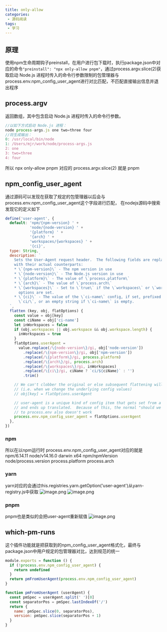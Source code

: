 ```yaml
---
title: only-allow
categories:
 - 源码阅读
tags:
 - 学习
---
```


## 原理
使用npm生命周期钩子preinstall，在用户进行包下载时，执行package.json中对应的命令`"preinstall": "npx only-allow pnpm"`，通过process.argv.slice(2)获取启动 Node.js 进程时传入的命令行参数限制的包管理器与process.env.npm_config_user_agent进行对比匹配，不匹配直接输出信息并退出程序
​

## process.argv
返回数组，其中包含启动 Node.js 进程时传入的命令行参数。
```javascript
//以如下方式启动 Node.js 进程：
node process-args.js one two=three four
//将生成输出：
0: /usr/local/bin/node 
1: /Users/mjr/work/node/process-args.js 
2: one 
3: two=three 
4: four
```


所以 npx only-allow pnpm 对应的 process.argv.slice(2) 就是 pnpm
​

## npm_config_user_agent
通过源码可以发现在获取了规定的包管理器以后会与process.env.npm_config_user_agent这个字段进行匹配，
在nodejs源码中搜索发现它的定义如下
```javascript
define('user-agent', {
  default: 'npm/{npm-version} ' +
           'node/{node-version} ' +
           '{platform} ' +
           '{arch} ' +
           'workspaces/{workspaces} ' +
           '{ci}',
  type: String,
  description: `
    Sets the User-Agent request header.  The following fields are replaced
    with their actual counterparts:
    * \`{npm-version}\` - The npm version in use
    * \`{node-version}\` - The Node.js version in use
    * \`{platform}\` - The value of \`process.platform\`
    * \`{arch}\` - The value of \`process.arch\`
    * \`{workspaces}\` - Set to \`true\` if the \`workspaces\` or \`workspace\`
      options are set.
    * \`{ci}\` - The value of the \`ci-name\` config, if set, prefixed with
      \`ci/\`, or an empty string if \`ci-name\` is empty.
  `,
  flatten (key, obj, flatOptions) {
    const value = obj[key]
    const ciName = obj['ci-name']
    let inWorkspaces = false
    if (obj.workspaces || obj.workspace && obj.workspace.length) {
      inWorkspaces = true
    }
    flatOptions.userAgent =
      value.replace(/\{node-version\}/gi, obj['node-version'])
        .replace(/\{npm-version\}/gi, obj['npm-version'])
        .replace(/\{platform\}/gi, process.platform)
        .replace(/\{arch\}/gi, process.arch)
        .replace(/\{workspaces\}/gi, inWorkspaces)
        .replace(/\{ci\}/gi, ciName ? `ci/${ciName}` : '')
        .trim()

    // We can't clobber the original or else subsequent flattening will fail
    // (i.e. when we change the underlying config values)
    // obj[key] = flatOptions.userAgent

    // user-agent is a unique kind of config item that gets set from a template
    // and ends up translated.  Because of this, the normal "should we set this
    // to process.env also doesn't work
    process.env.npm_config_user_agent = flatOptions.userAgent
  },
})
```
### npm
所以在以npm运行时
process.env.npm_config_user_agent对应的就是
npm/6.14.11 node/v14.16.0 darwin x64
npm/npmVersion node/process.version process.platform process.arch
### yarn
yarn对应的会通过this.registries.yarn.getOption('user-agent')从yarn-registry.js中获取
![image.png](https://cdn.nlark.com/yuque/0/2021/png/191608/1639031500187-d4b3036a-ca19-462c-971e-3d72a553ecb2.png#clientId=u17123bbe-6e8b-4&crop=0&crop=0&crop=1&crop=1&from=paste&height=219&id=u3a4658fa&margin=%5Bobject%20Object%5D&name=image.png&originHeight=219&originWidth=245&originalType=binary&ratio=1&rotation=0&showTitle=false&size=18144&status=done&style=none&taskId=uc1f6eb37-05b2-43b3-b16f-ede5b2955af&title=&width=245)
![image.png](https://cdn.nlark.com/yuque/0/2021/png/191608/1639031629814-d750e611-cdd9-4bf7-b213-bf8d78e7125c.png#clientId=u17123bbe-6e8b-4&crop=0&crop=0&crop=1&crop=1&from=paste&height=381&id=u46b9401f&margin=%5Bobject%20Object%5D&name=image.png&originHeight=381&originWidth=862&originalType=binary&ratio=1&rotation=0&showTitle=false&size=60574&status=done&style=none&taskId=u06d694ec-4c81-4de4-bf2f-b8dc1a3737c&title=&width=862)
### pnpm
pnpm也是类似的会把user-agent重新赋值
![image.png](https://cdn.nlark.com/yuque/0/2021/png/191608/1639031827501-08e59738-eaba-42c6-9a2d-11e305e18aaf.png#clientId=u17123bbe-6e8b-4&crop=0&crop=0&crop=1&crop=1&from=paste&height=32&id=uc799a39e&margin=%5Bobject%20Object%5D&name=image.png&originHeight=32&originWidth=965&originalType=binary&ratio=1&rotation=0&showTitle=false&size=16560&status=done&style=none&taskId=ue54e6005-ba9b-4ba9-bcc1-db4120d41cb&title=&width=965)
## which-pm-runs
这个插件功能就是把获取到的npm_config_user_agent格式化，最终与package.json中用户规定的包管理器对比，达到规范的统一
```javascript
module.exports = function () {
  if (!process.env.npm_config_user_agent) {
    return undefined
  }
  return pmFromUserAgent(process.env.npm_config_user_agent)
}

function pmFromUserAgent (userAgent) {
  const pmSpec = userAgent.split(' ')[0]
  const separatorPos = pmSpec.lastIndexOf('/')
  return {
    name: pmSpec.slice(0, separatorPos),
    version: pmSpec.slice(separatorPos + 1)
  }
}

```
